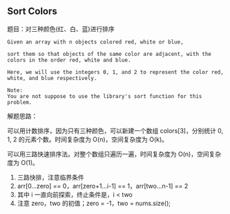 ## Sort Colors

题目：对三种颜色(红、白、蓝)进行排序

```
Given an array with n objects colored red, white or blue, 

sort them so that objects of the same color are adjacent, with the colors in the order red, white and blue.

Here, we will use the integers 0, 1, and 2 to represent the color red, white, and blue respectively.

Note:
You are not suppose to use the library's sort function for this problem.
```

解题思路：

可以用计数排序，因为只有三种颜色，可以新建一个数组 colors[3]，分别统计 0, 1, 2 的元素个数。时间复杂度为 O(n)，空间复杂度为 O(k)。

可以用三路快速排序法。对整个数组只遍历一遍，时间复杂度为 O(n)，空间复杂度为 O(1)。

1. 三路快排，注意临界条件
2. arr[0...zero] == 0，arr[zero+1...i-1] == 1，arr[two...n-1] == 2
3. 其中 i 一直向前探索，终止条件是，i < two
4. 注意 zero，two 的初值；zero = -1，two = nums.size();

